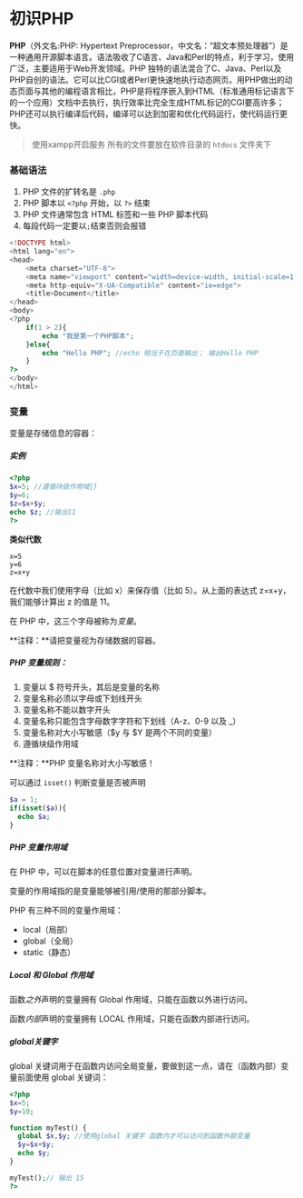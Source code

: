 # 初识PHP

**PHP**（外文名:PHP: Hypertext Preprocessor，中文名：“超文本预处理器”）是一种通用开源脚本语言。语法吸收了C语言、Java和Perl的特点，利于学习，使用广泛，主要适用于Web开发领域。PHP 独特的语法混合了C、Java、Perl以及PHP自创的语法。它可以比CGI或者Perl更快速地执行动态网页。用PHP做出的动态页面与其他的编程语言相比，PHP是将程序嵌入到HTML（标准通用标记语言下的一个应用）文档中去执行，执行效率比完全生成HTML标记的CGI要高许多；PHP还可以执行编译后代码，编译可以达到加密和优化代码运行，使代码运行更快。



> 使用xampp开启服务 所有的文件要放在软件目录的 `htdocs` 文件夹下



### 基础语法

1. PHP 文件的扩转名是 `.php`
2. PHP 脚本以 `<?php` 开始，以 ` ?> ` 结束
3. PHP 文件通常包含 HTML 标签和一些 PHP 脚本代码
4. 每段代码一定要以`;`结束否则会报错

```php
<!DOCTYPE html>
<html lang="en">
<head>
    <meta charset="UTF-8">
    <meta name="viewport" content="width=device-width, initial-scale=1.0">
    <meta http-equiv="X-UA-Compatible" content="ie=edge">
    <title>Document</title>
</head>
<body>
<?php
    if(1 > 2){
        echo "我是第一个PHP脚本";
    }else{
        echo "Hello PHP"; //echo 相当于在页面输出； 输出Hello PHP
    }
?>
</body>
</html>
```



### 变量

变量是存储信息的容器：

##### 实例

```php
<?php
$x=5; //遵循块级作用域{}
$y=6;
$z=$x+$y;
echo $z; //输出11
?>
```

**类似代数**

```
x=5
y=6
z=x+y
```

在代数中我们使用字母（比如 x）来保存值（比如 5）。从上面的表达式 z=x+y，我们能够计算出 z 的值是 11。

在 PHP 中，这三个字母被称为*变量*。

**注释：**请把变量视为存储数据的容器。

##### PHP 变量规则：

1. 变量以 $ 符号开头，其后是变量的名称
2. 变量名称必须以字母或下划线开头
3. 变量名称不能以数字开头
4. 变量名称只能包含字母数字字符和下划线（A-z、0-9 以及 _）
5. 变量名称对大小写敏感（$y 与 $Y 是两个不同的变量）
6. 遵循块级作用域

**注释：**PHP 变量名称对大小写敏感！

可以通过 `isset()` 判断变量是否被声明

```php
$a = 1;
if(isset($a)){
  echo $a;
}
```



##### PHP 变量作用域

在 PHP 中，可以在脚本的任意位置对变量进行声明。

变量的作用域指的是变量能够被引用/使用的那部分脚本。

PHP 有三种不同的变量作用域：

- local（局部）
- global（全局）
- static（静态）



##### Local 和 Global 作用域

函数*之外*声明的变量拥有 Global 作用域，只能在函数以外进行访问。

函数*内部*声明的变量拥有 LOCAL 作用域，只能在函数内部进行访问。



##### global关键字

global 关键词用于在函数内访问全局变量，要做到这一点，请在（函数内部）变量前面使用 global 关键词：

```php
<?php
$x=5;
$y=10;

function myTest() {
  global $x,$y; //使用global 关键字 函数内才可以访问到函数外额变量
  $y=$x+$y;
  echo $y;
}

myTest();// 输出 15
?>
```

